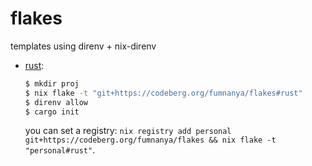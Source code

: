 # flakes

templates using direnv + nix-direnv

- [rust](rust/):

  ```sh
  $ mkdir proj
  $ nix flake -t "git+https://codeberg.org/fumnanya/flakes#rust"
  $ direnv allow
  $ cargo init
  ```

  you can set a registry: `nix registry add personal git+https://codeberg.org/fumnanya/flakes && nix flake -t "personal#rust"`.